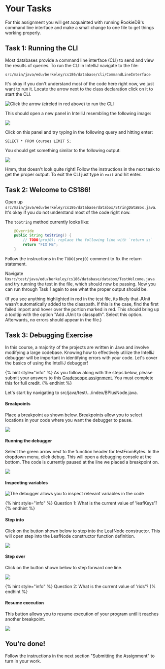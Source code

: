 # Your Tasks

For this assignment you will get acquainted with running RookieDB's command line interface and make a small change to one file to get things working properly.

## Task 1: Running the CLI

Most databases provide a command line interface (CLI) to send and view the results of queries. To run the CLI in IntelliJ navigate to the file:

`src/main/java/edu/berkeley/cs186/database/cli/CommandLineInterface`

It's okay if you don't understand most of the code here right now, we just want to run it. Locate the arrow next to the class declaration click on it to start the CLI.

![Click the arrow (circled in red above) to run the CLI](../../.gitbook/assets/image.png)

This should open a new panel in IntelliJ resembling the following image:

![](<../../.gitbook/assets/image (10) (1) (1).png>)

Click on this panel and try typing in the following query and hitting enter:

`SELECT * FROM Courses LIMIT 5;`

You should get something similar to the following output:

![](<../../.gitbook/assets/image (3).png>)

Hmm, that doesn't look quite right! Follow the instructions in the next task to get the proper output. To exit the CLI just type in `exit` and hit enter.

## Task 2: Welcome to CS186!

Open up `src/main/java/edu/berkeley/cs186/database/databox/StringDataBox.java`. It's okay if you do not understand most of the code right now.

The `toString` method currently looks like:

```java
    @Override
    public String toString() {
        // TODO(proj0): replace the following line with `return s;`
        return "FIX ME";
    }
```

Follow the instructions in the `TODO(proj0)` comment to fix the return statement.

Navigate to`src/test/java/edu/berkeley/cs186/database/databox/TestWelcome.java` and try running the test in the file, which should now be passing. Now you can run through Task 1 again to see what the proper output should be.

(If you see anything highlighted in red in the test file, its likely that JUnit wasn't automatically added to the classpath. If this is the case, find the first failed import and hover over the portion marked in red. This should bring up a tooltip with the option "Add JUnit to classpath". Select this option. Afterwards, no errors should appear in the file.)

## Task 3: Debugging Exercise

In this course, a majority of the projects are written in Java and involve modifying a large codebase. Knowing how to effectively utilize the IntelliJ debugger will be important in identifying errors with your code. Let's cover the basics of using the IntelliJ debugger!

{% hint style="info" %}
As you follow along with the steps below, please submit your answers to this [Gradescope assignment](https://www.gradescope.com/courses/345707/assignments/1779425). You must complete this for full credit.
{% endhint %}

Let's start by navigating to src/java/test/.../index/BPlusNode.java.&#x20;

#### Breakpoints

Place a breakpoint as shown below. Breakpoints allow you to select locations in your code where you want the debugger to pause.&#x20;

![](<../../.gitbook/assets/Screen Shot 2022-01-17 at 11.41.55 PM.png>)

#### Running the debugger

Select the green arrow next to the function header for testFromBytes. In the dropdown menu, click debug. This will open a debugging console at the bottom. The code is currently paused at the line we placed a breakpoint on.

![](<../../.gitbook/assets/Screen Shot 2022-01-17 at 11.39.45 PM.png>)

#### Inspecting variables

![The debugger allows you to inspect relevant variables in the code](<../../.gitbook/assets/Screen Shot 2022-01-17 at 11.56.14 PM copy.jpg>)

{% hint style="info" %}
Question 1: What is the current value of 'leafKeys'?
{% endhint %}

#### Step into

Click on the button shown below to step into the LeafNode constructor. This will open step into the LeafNode constructor function definition.

![](<../../.gitbook/assets/Screen Shot 2022-01-18 at 12.00.53 AM copy.jpg>)

#### Step over

Click on the button shown below to step forward one line.

![](<../../.gitbook/assets/Screen Shot 2022-01-18 at 12.00.53 AM copy 2.jpg>)

{% hint style="info" %}
Question 2: What is the current value of 'rids'?
{% endhint %}

#### Resume execution

This button allows you to resume execution of your program until it reaches another breakpoint.

![](<../../.gitbook/assets/Screen Shot 2022-01-18 at 12.00.53 AM.png>)

## You're done!

Follow the instructions in the next section "Submitting the Assignment" to turn in your work.
